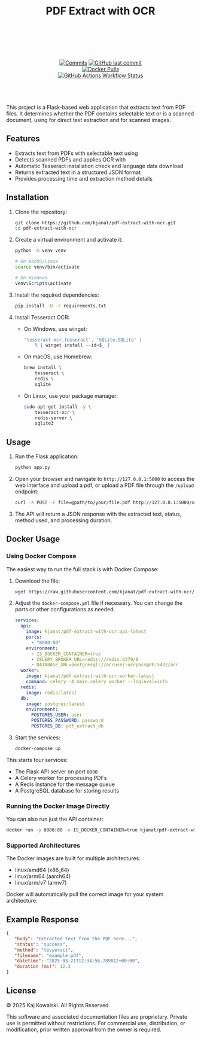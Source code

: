 <!-- markdownlint-disable MD033 -->

<!-- markdownlint-disable MD041 -->

<div align="center">

# PDF Extract with OCR

</div>

<div align="center" style="padding: 2vh 10vw 1vh 10vw; display: flex; flex-basis: auto; flex-wrap: wrap; flex-shrink: 1; flex-flow: row wrap; float: inline-flex; justify-content: space-around; justify-items: center;">

[![Commits](https://img.shields.io/github/commit-activity/m/kjanat/pdf-extract-with-ocr?label=commits&style=for-the-badge)][GitHub Commits]
[![GitHub last commit](https://img.shields.io/github/last-commit/kjanat/pdf-extract-with-ocr?style=for-the-badge&display_timestamp=committer)][GitHub Monthly]
[![Docker Pulls](https://img.shields.io/docker/pulls/kjanat/pdf-extract-with-ocr?style=for-the-badge)][Docker]
[![GitHub Actions Workflow Status](https://img.shields.io/github/actions/workflow/status/kjanat/pdf-extract-with-ocr/ci.yml?style=for-the-badge)][Build Status]

</div>

This project is a Flask-based web application that extracts text from PDF files. It determines whether the PDF contains selectable text or is a scanned document, using  for direct text extraction and  for scanned images.

## Features

- Extracts text from PDFs with selectable text using 
- Detects scanned PDFs and applies OCR with 
- Automatic Tesseract installation check and language data download
- Returns extracted text in a structured JSON format
- Provides processing time and extraction method details

## Installation

1. Clone the repository:

   ```sh
   git clone https://github.com/kjanat/pdf-extract-with-ocr.git
   cd pdf-extract-with-ocr
   ```
2. Create a virtual environment and activate it:

   ```sh
   python -m venv venv

   # On macOS/Linux
   source venv/bin/activate

   # On Windows
   venv\Scripts\activate
   ```
3. Install the required dependencies:

   ```sh
   pip install -U -r requirements.txt
   ```
4. Install Tesseract OCR:

   - On Windows, use winget:

     ```powershell
     'tesseract-ocr.tesseract', 'SQLite.SQLite' | 
         % { winget install --id=$_ }
     ```
   - On macOS, use Homebrew:

     ```sh
     brew install \
         tesseract \
         redis \
         sqlite
     ```
   - On Linux, use your package manager:

     ```sh
     sudo apt-get install -y \
         tesseract-ocr \
         redis-server \
         sqlite3
     ```

## Usage

1. Run the Flask application:

   ```sh
   python app.py
   ```
2. Open your browser and navigate to `http://127.0.0.1:5000` to access the web interface and upload a pdf, or upload a PDF file through the `/upload` endpoint:

   ```sh
   curl -X POST -F file=@path/to/your/file.pdf http://127.0.0.1:5000/upload
   ```
3. The API will return a JSON response with the extracted text, status, method used, and processing duration.

## Docker Usage

### Using Docker Compose

The easiest way to run the full stack is with Docker Compose:

1. Download the  file:

   ```sh
   wget https://raw.githubusercontent.com/kjanat/pdf-extract-with-ocr/docker/docker-compose.yml
   ```
2. Adjust the `docker-compose.yml` file if necessary. You can change the ports or other configurations as needed.

   ```yaml
   services:
     api:
       image: kjanat/pdf-extract-with-ocr:api-latest
       ports:
         - "8080:80"
       environment:
         - IS_DOCKER_CONTAINER=true
         - CELERY_BROKER_URL=redis://redis:6379/0
         - DATABASE_URL=postgresql://ocruser:ocrpass@db:5432/ocr
     worker:
       image: kjanat/pdf-extract-with-ocr:worker-latest
       command: celery -A main.celery worker --loglevel=info
     redis:
       image: redis:latest
     db:
       image: postgres:latest
       environment:
         POSTGRES_USER: user
         POSTGRES_PASSWORD: password
         POSTGRES_DB: pdf_extract_db
   ```
3. Start the services:

   ```sh
   docker-compose up
   ```

This starts four services:

- The Flask API server on port `8080`
- A Celery worker for processing PDFs
- A Redis instance for the message queue
- A PostgreSQL database for storing results

### Running the Docker Image Directly

You can also run just the API container:

```sh
docker run -p 8080:80 -e IS_DOCKER_CONTAINER=true kjanat/pdf-extract-with-ocr:api-latest
```

### Supported Architectures

The Docker images are built for multiple architectures:

- linux/amd64 (x86_64)
- linux/arm64 (aarch64)
- linux/arm/v7 (armv7)

Docker will automatically pull the correct image for your system architecture.

## Example Response

```json
{
   "body": "Extracted text from the PDF here...",
   "status": "success",
   "method": "tesseract",
   "filename": "example.pdf",
   "datetime": "2025-03-21T12:34:56.789012+00:00",
   "duration (ms)": 12.3
}
```

## License

© 2025 Kaj Kowalski. All Rights Reserved.

This software and associated documentation files are proprietary. Private use is permitted without restrictions. For commercial use, distribution, or modification, prior written approval from the owner is required.

<!-- [GitHub License]: #license "Not licensed" -->

[GitHub Commits]: https://github.com/kjanat/pdf-extract-with-ocr/commits
[GitHub Monthly]: https://github.com/kjanat/pdf-extract-with-ocr/pulse/monthly
[Docker]: https://hub.docker.com/r/kjanat/pdf-extract-with-ocr
[tesseract]: https://github.com/tesseract-ocr/tesseract
[pymupdf]: https://github.com/pymupdf/PyMuPDF
[Build Status]: https://github.com/kjanat/pdf-extract-with-ocr/actions/workflows/ci.yml
[docker-compose]: docker-compose.yml
